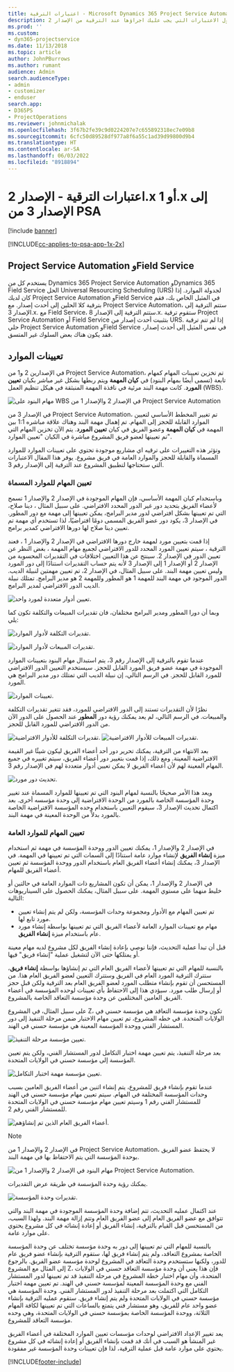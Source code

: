 ```yaml
---
title: اعتبارات الترقية - Microsoft Dynamics 365 Project Service Automation، الإصدار 2.x أو 1.x إلى الإصدار 3
description: يقدم هذا المقال معلومات حول الاعتبارات التي يجب عليك اجراؤها عند الترقية من الإصدار 2.x أو 1.x إلى الإصدار رقم 3 من Project Service Automation.
ms.prod: ''
ms.custom:
- dyn365-projectservice
ms.date: 11/13/2018
ms.topic: article
author: JohnPBurrows
ms.author: rumant
audience: Admin
search.audienceType:
- admin
- customizer
- enduser
search.app:
- D365PS
- ProjectOperations
ms.reviewer: johnmichalak
ms.openlocfilehash: 3f67b2fe39c9d0224207e7c655892318ec7e09b8
ms.sourcegitcommit: 6cfc50d89528df977a8f6a55c1ad39d99800d9b4
ms.translationtype: HT
ms.contentlocale: ar-SA
ms.lasthandoff: 06/03/2022
ms.locfileid: "8918894"
---
```

# <a name="upgrade-considerations---psa-version-2x-or-1x-to-version-3"></a>اعتبارات الترقية - الإصدار 2.x أو 1.x إلى الإصدار 3 من PSA

[!include [banner](../includes/psa-now-project-operations.md)]

[!INCLUDE[cc-applies-to-psa-app-1x-2x](../includes/cc-applies-to-psa-app-1x-2x.md)]

## <a name="project-service-automation-and-field-service"></a>Project Service Automation وField Service
يستخدم كل من Dynamics 365 Project Service Automation وDynamics 365 Field Service الحل Universal Resourcing Scheduling (URS) لجدولة الموارد. إذا كان لديك Project Service Automation وField Service في المثيل الخاص بك، فقم بترقية كلا الحلين إلى أحدث إصدار. مع Project Service Automation، ستتم الترقية إلى الإصدار 3.x. مع Field Service، ستتم الترقية إلى الإصدار 8.x. ستقوم ترقية Project Service Automation أو Field Service بتثبيت أحدث إصدار من URS. إذا لم تتم ترقية حلي Project Service Automation وField Service في نفس المثيل إلى أحدث إصدار، فقد يكون هناك بعض السلوك غير المتسق.

## <a name="resource-assignments"></a>تعيينات الموارد
في الإصدارين 2 و1 من Project Service Automation، تم تخزين تعيينات المهام كمهام تابعة (تسمى أيضًا بمهام البنود) في **كيان المهمة** ويتم ربطها بشكل غير مباشر بكيان **تعيين المورد**. كانت مهمة البند مرئية في نافذة المهمة المنبثقة في هيكل تنظيم العمل (WBS).

![مهام البنود على WBS في الإصدار 2 والإصدار 1 من Project Service Automation](media/upgrade-line-task-01.png)

في الإصدار 3 من Project Service Automation، تم تغيير المخطط الأساسي لتعيين الموارد القابلة للحجز إلى المهام. تم إهمال مهمة البند وهناك علاقة مباشره 1:1 بين المهمة في **كيان المهمة** وعضو الفريق في كيان **تعيين المورد**. يتم الآن تخزين المهام التي تم تعيينها لعضو فريق المشروع مباشرة في الكيان "تعيين الموارد".  

وتؤثر هذه التغييرات على ترقيه اي مشاريع موجودة تحتوي على تعيينات الموارد للموارد المسماة والقابلة للحجز والموارد العامة في فريق مشروع. يوفر هذا المقال الاعتبارات التي ستحتاجها لتطبيق المشروع عند الترقية إلى الإصدار رقم 3. 

### <a name="tasks-assigned-to-named-resources"></a>تعيين المهام للموارد المسماة
وباستخدام كيان المهمة الأساسي، فإن المهام الموجودة في الإصدار 2 والإصدار 1 تسمح لأعضاء الفريق بتحديد دور غير الدور المحدد الافتراضي. على سبيل المثال ، دينا صلاح، التي تم تعيينها بشكل افتراضي لدور مدير البرامج، يمكن تعيينها إلى مهمة مع دور المطور. في الإصدار 3، يكود دور عضو الفريق المسمى دومًا افتراضيًا، لذا تستخدم أي مهمة تم تعيين دينا صلاح لها دورها الافتراضي كمدير برامج.

إذا قمت بتعيين مورد لمهمة خارج دورها الافتراضي في الإصدار 2 والإصدار 1 ، فعند الترقية ، سيتم تعيين المورد المحدد للدور الافتراضي لجميع مهام المهمة ، بغض النظر عن تعيين الدور في الإصدار 2. سينتج عن هذا التعيين اختلافات في التقديرات المحسوبة من الإصدار 2 أو الإصدار 1 إلى الإصدار 3 لأنه يتم حساب التقديرات استنادًا إلى دور المورد وليس تعيين مهمة البند. على سبيل المثال، في الإصدار 2، تم تعيين مهمتين لنبيلة الديب. الدور الموجود في مهمة البند للمهمة 1 هو المطور وللمهمة 2 هو مدير البرامج. تمتلك نبيلة الديب الدور الافتراضي لمدير البرامج.

![تعيين أدوار متعددة لمورد واحد.](media/upgrade-multiple-roles-02.png)

وبما أن دورا المطور ومدير البرامج مختلفان، فان تقديرات المبيعات والتكلفة تكون كما يلي:

![تقديرات التكلفة لأدوار الموارد.](media/upggrade-cost-estimates-03.png)

![تقديرات المبيعات لأدوار الموارد.](media/upgrade-sales-estimates-04.png)

عندما تقوم بالترقية إلى الإصدار رقم 3، يتم استبدال مهام البنود بتعيينات الموارد الموجودة في مهمة عضو فريق المورد القابل للحجز. سيستخدم التعيين الدور الافتراضي للمورد القابل للحجز. في الرسم التالي، إن نبيلة الديب التي تمتلك دور مدير البرامج هي المورد.

![تعيينات الموارد.](media/resource-assignment-v2-05.png)

نظرًا لأن التقديرات تستند إلى الدور الافتراضي للمورد، فقد تتغير تقديرات التكلفة والمبيعات. في الرسم التالي، لم يعد يمكنك رؤية دور **المطور** عند الحصول على الدور الآن من الدور الافتراضي للمورد القابل للحجز.

![تقديرات التكلفة للأدوار الافتراضية.](media/resource-assignment-cost-estimate-06.png)
![تقديرات المبيعات للأدوار الافتراضية.](media/resource-assignment-sales-estimate-07.png)

بعد الانتهاء من الترقية، يمكنك تحرير دور أحد أعضاء الفريق ليكون شيئًا غير القيمة الافتراضية المعينة. ومع ذلك، إذا قمت بتغيير دور أعضاء الفريق، سيتم تغييره في جميع المهام المعينة لهم لأن أعضاء الفريق لا يمكن تعيين أدوار متعددة لهم في الإصدار رقم 3.

![تحديث دور مورد.](media/resource-role-assignment-08.png)

ويعد هذا الأمر صحيحًا بالنسبة لمهام البنود التي تم تعيينها للموارد المسماة عند تغيير وحدة المؤسسة الخاصة بالمورد من الوحدة الافتراضية إلى وحدة مؤسسه أخرى. بعد اكتمال تحديث الإصدار 3، سيقوم التعيين باستخدام وحده المؤسسة الافتراضية الخاصة بالمورد بدلاً من الوحدة المعينة في مهمة البند.

### <a name="tasks-assigned-to-generic-resources"></a>تعيين المهام للموارد العامة
في الإصدار 2 والإصدار 1، يمكنك تعيين الدور ووحدة المؤسسة في مهمة ثم استخدام ميزة **إنشاء الفريق** لإنشاء موارد عامة استنادًا إلى السمات التي تم تعيينها في المهمة. في الإصدار 3، يمكنك إنشاء أعضاء الفريق العام باستخدام الدور ووحدة المؤسسة ثم تعيين أعضاء الفريق للمهام.

في الإصدار 2 والإصدار 1، يمكن أن تكون المشاريع ذات الموارد العامة في حالتين أو خليط منهما على مستوي المهمة. على سبيل المثال، يمكنك الحصول على السيناريوهات التالية:

- تم تعيين المهام مع الأدوار ومجموعة وحدات المؤسسة، ولكن لم يتم إنشاء تعيين مورد تابع لها.
- مهام مع تعيينات الموارد العامة لأعضاء الفريق التي تم تعيينها بواسطة إنشاء مورد عام باستخدام ميزة **إنشاء الفريق**.

قبل أن تبدأ عملية التحديث، فإننا نوصي بإعادة إنشاء الفريق لكل مشروع لديه مهام معينة أو يمتلكها حتى الآن لتشغيل عملية "إنشاء فريق" فيها.

بالنسبة للمهام التي تم تعيينها لأعضاء الفريق العام التي تم إنشاؤها بواسطة **إنشاء فريق**، ستترك الترقية المورد العام في الفريق وستترك التعيين لعضو الفريق العام هذا. من المستحسن أن تقوم بإنشاء متطلب المورد لعضو الفريق العام بعد الترقية ولكن قبل حجز أو إرسال طلب مورد. سيؤدي هذا إلى الاحتفاظ بأي تعيينات لوحده المؤسسة في أعضاء الفريق العامين المختلفين عن وحدة مؤسسة التعاقد الخاصة بالمشروع.

على سبيل المثال، في المشروع Z، تكون وحدة مؤسسة التعاقد هي مؤسسة حسني في الولايات المتحدة. في خطه المشروع، تم تعيين مهام الاختبار ضمن مرحلة التنفيذ إلى دور المستشار الفني ووحدة المؤسسة المعينة هي مؤسسة حسني في الهند.

![تعيين مؤسسة مرحلة التنفيذ.](media/org-unit-assignment-09.png)

بعد مرحلة التنفيذ، يتم تعيين مهمة اختبار التكامل لدور المستشار الفني، ولكن يتم تعيين المؤسسة إلى مؤسسة حسني في الولايات المتحدة.  

![تعيين مؤسسة مهمة اختبار التكامل.](media/org-unit-generate-team-10.png)

عندما تقوم بإنشاء فريق للمشروع، يتم إنشاء اثنين من أعضاء الفريق العامين بسبب وحدات المؤسسة المختلفة في المهام. سيتم تعيين مهام مؤسسة حسني في الهند للمستشار الفني رقم 1 وسيتم تعيين مهام مؤسسة حسني في الولايات المتحدة للمستشار الفني رقم 2.  

![أعضاء الفريق العام الذين تم إنشاؤهم.](media/org-unit-assignments-multiple-resources-11.png)

> [!NOTE]
> في الإصدار 2 والإصدار 1 من Project Service Automation، لا يحتفظ عضو الفريق بوحدة المؤسسة التي يتم الاحتفاظ بها في مهمة البند.

![مهام البنود في الإصدار 2 والإصدار 1 من Project Service Automation.](media/line-tasks-12.png)

يمكنك رؤية وحدة المؤسسة في طريقة عرض التقديرات. 

![تقديرات وحدة المؤسسة.](media/org-unit-estimates-view-13.png)
 
عند اكتمال عمليه التحديث، تتم إضافة وحدة المؤسسة الموجودة في مهمة البند والتي تتوافق مع عضو الفريق العام إلى عضو الفريق العام وتتم إزالة مهمة البند. ولهذا السبب، من المستحسن قبل القيام بالترقية، إنشاء الفريق أو إعادة إنشائه في كل مشروع يحتوي على موارد عامة.

بالنسبة للمهام التي تم تعيينها إلى دور به وحدة مؤسسة تختلف عن وحدة المؤسسة الخاصة بمشروع التعاقد، ولم يتم إنشاء فريق لها، ستقوم الترقية بإنشاء عضو فريق عام للدور، ولكنها ستستخدم وحدة التعاقد في المشروع لوحدة مؤسسة عضو الفريق. بالرجوع إلى المثال مع المشروع Z، فإن هذا يعني أن وحدة مؤسسة التعاقد حسني في الولايات المتحدة، وأن مهام اختبار خطة المشروع في مرحلة التنفيذ قد تم تعيينها لدور المستشار الفني مع وحدة المؤسسة المعينة لمؤسسة حسني في الهند. تم تعيين مهمة اختبار التكامل التي اكتملت بعد مرحلة التنفيذ لدور المستشار الفني. وحدة المؤسسة هي مؤسسة حسني في الولايات المتحدة ولم يتم إنشاء فريق. ستقوم عمليه الترقية بإنشاء عضو واحد عام للفريق، وهو مستشار فني يتمتع بالساعات التي تم تعيينها لكافة المهام الثلاثة، ووحدة المؤسسة الخاصة بمؤسسة حسني في الولايات المتحدة، وهي وحده مؤسسة التعاقد للمشروع.   
 
يعد تغيير الإعداد الافتراضي لوحدات مؤسسات تعيين الموارد المختلفة في أعضاء الفريق غير المنشأ هو السبب في أنك قد قمت بإنشاء الفريق أو إعادة إنشائه في كل مشروع يحتوي على موارد عامة قبل عملية الترقية، لذا فإن تعيينات وحدة المؤسسة غير مفقودة.



[!INCLUDE[footer-include](../includes/footer-banner.md)]

